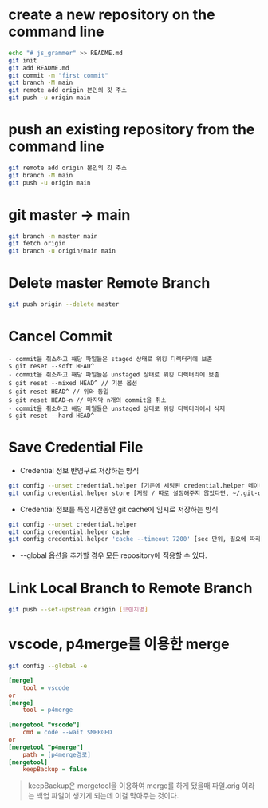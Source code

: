 # create a new repository on the command line
```bash
echo "# js_grammer" >> README.md
git init
git add README.md
git commit -m "first commit"
git branch -M main
git remote add origin 본인의 깃 주소
git push -u origin main
```

# push an existing repository from the command line
```bash
git remote add origin 본인의 깃 주소
git branch -M main
git push -u origin main
```

# git master -> main
```bash
git branch -m master main
git fetch origin
git branch -u origin/main main
```

# Delete master Remote Branch 
```bash
git push origin --delete master
```

# Cancel Commit
```
- commit을 취소하고 해당 파일들은 staged 상태로 워킹 디렉터리에 보존
$ git reset --soft HEAD^
- commit을 취소하고 해당 파일들은 unstaged 상태로 워킹 디렉터리에 보존
$ git reset --mixed HEAD^ // 기본 옵션
$ git reset HEAD^ // 위와 동일
$ git reset HEAD~n // 마지막 n개의 commit을 취소
- commit을 취소하고 해당 파일들은 unstaged 상태로 워킹 디렉터리에서 삭제
$ git reset --hard HEAD^
```

# Save Credential File

- Credential 정보 반영구로 저장하는 방식
```bash
git config --unset credential.helper [기존에 세팅된 credential.helper 데이터를 해제]
git config credential.helper store [저장 / 따로 설정해주지 않았다면, ~/.git-credentials에 저장
```

- Credential 정보를 특정시간동안 git cache에 임시로 저장하는 방식
```bash
git config --unset credential.helper
git config credential.helper cache
git config credential.helper 'cache --timeout 7200' [sec 단위, 필요에 따라 변경가능 Default는 900초]
```
* --global 옵션을 추가할 경우 모든 repository에 적용할 수 있다.

# Link Local Branch to Remote Branch

```bash
git push --set-upstream origin [브랜치명]
```

# vscode, p4merge를 이용한 merge
```bash
git config --global -e
```

```ini
[merge]
	tool = vscode
or
[merge]
	tool = p4merge
	
[mergetool "vscode"]
	cmd = code --wait $MERGED
or
[mergetool "p4merge"]
	path = [p4merge경로]
[mergetool]
	keepBackup = false
```

> keepBackup은 mergetool을 이용하여 merge를 하게 됐을때 파일.orig 이라는 백업 파일이 생기게 되는데 이걸 막아주는 것이다.

